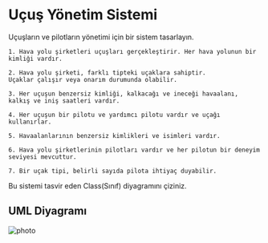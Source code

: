# Uçuş Yönetim Sistemi

Uçuşların ve pilotların yönetimi için bir sistem tasarlayın.
````
1. Hava yolu şirketleri uçuşları gerçekleştirir. Her hava yolunun bir kimliği vardır.

2. Hava yolu şirketi, farklı tipteki uçaklara sahiptir.
Uçaklar çalışır veya onarım durumunda olabilir.

3. Her uçuşun benzersiz kimliği, kalkacağı ve ineceği havaalanı, kalkış ve iniş saatleri vardır.

4. Her uçuşun bir pilotu ve yardımcı pilotu vardır ve uçağı kullanırlar.

5. Havaalanlarının benzersiz kimlikleri ve isimleri vardır.

6. Hava yolu şirketlerinin pilotları vardır ve her pilotun bir deneyim seviyesi mevcuttur.

7. Bir uçak tipi, belirli sayıda pilota ihtiyaç duyabilir.
````
Bu sistemi tasvir eden Class(Sınıf) diyagramını çiziniz.

## UML Diyagramı
![photo](https://user-images.githubusercontent.com/58556840/165862773-42040485-1987-42b5-9806-14bb31f61ee9.png)
